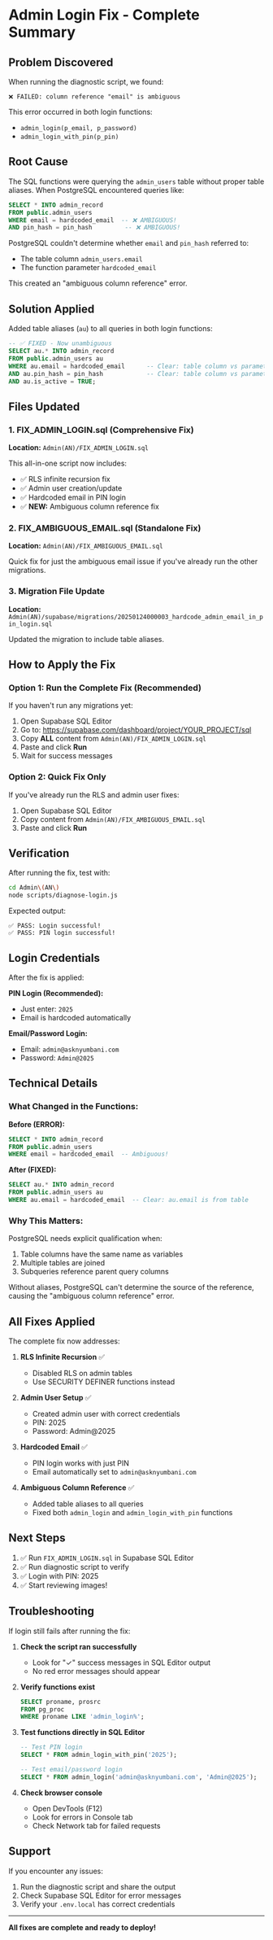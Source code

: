 # Admin Login Fix - Complete Summary

## Problem Discovered

When running the diagnostic script, we found:
```
❌ FAILED: column reference "email" is ambiguous
```

This error occurred in both login functions:
- `admin_login(p_email, p_password)`
- `admin_login_with_pin(p_pin)`

## Root Cause

The SQL functions were querying the `admin_users` table without proper table aliases. When PostgreSQL encountered queries like:

```sql
SELECT * INTO admin_record
FROM public.admin_users
WHERE email = hardcoded_email  -- ❌ AMBIGUOUS!
AND pin_hash = pin_hash         -- ❌ AMBIGUOUS!
```

PostgreSQL couldn't determine whether `email` and `pin_hash` referred to:
- The table column `admin_users.email`
- The function parameter `hardcoded_email`

This created an "ambiguous column reference" error.

## Solution Applied

Added table aliases (`au`) to all queries in both login functions:

```sql
-- ✅ FIXED - Now unambiguous
SELECT au.* INTO admin_record
FROM public.admin_users au
WHERE au.email = hardcoded_email      -- Clear: table column vs parameter
AND au.pin_hash = pin_hash            -- Clear: table column vs parameter
AND au.is_active = TRUE;
```

## Files Updated

### 1. FIX_ADMIN_LOGIN.sql (Comprehensive Fix)
**Location:** `Admin(AN)/FIX_ADMIN_LOGIN.sql`

This all-in-one script now includes:
- ✅ RLS infinite recursion fix
- ✅ Admin user creation/update
- ✅ Hardcoded email in PIN login
- ✅ **NEW:** Ambiguous column reference fix

### 2. FIX_AMBIGUOUS_EMAIL.sql (Standalone Fix)
**Location:** `Admin(AN)/FIX_AMBIGUOUS_EMAIL.sql`

Quick fix for just the ambiguous email issue if you've already run the other migrations.

### 3. Migration File Update
**Location:** `Admin(AN)/supabase/migrations/20250124000003_hardcode_admin_email_in_pin_login.sql`

Updated the migration to include table aliases.

## How to Apply the Fix

### Option 1: Run the Complete Fix (Recommended)
If you haven't run any migrations yet:

1. Open Supabase SQL Editor
2. Go to: https://supabase.com/dashboard/project/YOUR_PROJECT/sql
3. Copy **ALL** content from `Admin(AN)/FIX_ADMIN_LOGIN.sql`
4. Paste and click **Run**
5. Wait for success messages

### Option 2: Quick Fix Only
If you've already run the RLS and admin user fixes:

1. Open Supabase SQL Editor
2. Copy content from `Admin(AN)/FIX_AMBIGUOUS_EMAIL.sql`
3. Paste and click **Run**

## Verification

After running the fix, test with:

```bash
cd Admin\(AN\)
node scripts/diagnose-login.js
```

Expected output:
```
✅ PASS: Login successful!
✅ PASS: PIN login successful!
```

## Login Credentials

After the fix is applied:

**PIN Login (Recommended):**
- Just enter: `2025`
- Email is hardcoded automatically

**Email/Password Login:**
- Email: `admin@asknyumbani.com`
- Password: `Admin@2025`

## Technical Details

### What Changed in the Functions:

**Before (ERROR):**
```sql
SELECT * INTO admin_record
FROM public.admin_users
WHERE email = hardcoded_email  -- Ambiguous!
```

**After (FIXED):**
```sql
SELECT au.* INTO admin_record
FROM public.admin_users au
WHERE au.email = hardcoded_email  -- Clear: au.email is from table
```

### Why This Matters:

PostgreSQL needs explicit qualification when:
1. Table columns have the same name as variables
2. Multiple tables are joined
3. Subqueries reference parent query columns

Without aliases, PostgreSQL can't determine the source of the reference, causing the "ambiguous column reference" error.

## All Fixes Applied

The complete fix now addresses:

1. **RLS Infinite Recursion** ✅
   - Disabled RLS on admin tables
   - Use SECURITY DEFINER functions instead

2. **Admin User Setup** ✅
   - Created admin user with correct credentials
   - PIN: 2025
   - Password: Admin@2025

3. **Hardcoded Email** ✅
   - PIN login works with just PIN
   - Email automatically set to `admin@asknyumbani.com`

4. **Ambiguous Column Reference** ✅
   - Added table aliases to all queries
   - Fixed both `admin_login` and `admin_login_with_pin` functions

## Next Steps

1. ✅ Run `FIX_ADMIN_LOGIN.sql` in Supabase SQL Editor
2. ✅ Run diagnostic script to verify
3. ✅ Login with PIN: 2025
4. ✅ Start reviewing images!

## Troubleshooting

If login still fails after running the fix:

1. **Check the script ran successfully**
   - Look for "✓" success messages in SQL Editor output
   - No red error messages should appear

2. **Verify functions exist**
   ```sql
   SELECT proname, prosrc
   FROM pg_proc
   WHERE proname LIKE 'admin_login%';
   ```

3. **Test functions directly in SQL Editor**
   ```sql
   -- Test PIN login
   SELECT * FROM admin_login_with_pin('2025');

   -- Test email/password login
   SELECT * FROM admin_login('admin@asknyumbani.com', 'Admin@2025');
   ```

4. **Check browser console**
   - Open DevTools (F12)
   - Look for errors in Console tab
   - Check Network tab for failed requests

## Support

If you encounter any issues:
1. Run the diagnostic script and share the output
2. Check Supabase SQL Editor for error messages
3. Verify your `.env.local` has correct credentials

---

**All fixes are complete and ready to deploy!**
